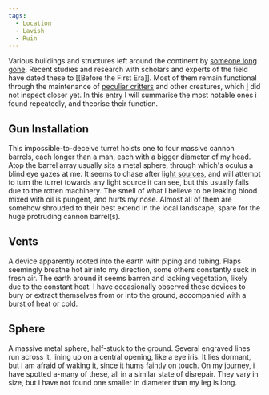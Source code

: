 ```yaml
---
tags:
  - Location
  - Lavish
  - Ruin
---
```

Various buildings and structures left around the continent by [someone long gone](The%20Lavish%20Empire.md). 
Recent studies and research with scholars and experts of the field have dated these to [[Before the First Era]]. 
Most of them remain functional through the maintenance of [peculiar critters](Pseudoneo) and other creatures, which [I](Kookie,%20Mage) did not inspect closer yet. 
In this entry I will summarise the most notable ones i found repeatedly, and theorise their function. 
## Gun Installation
This impossible-to-deceive turret hoists one to four massive cannon barrels, each longer than a man, each with a bigger diameter of my head. 
Atop the barrel array usually sits a metal sphere, through which's oculus a blind eye gazes at me.
It seems to chase after [light sources](Flare), and will attempt to turn the turret towards any light source it can see, but this usually fails due to the rotten machinery.
The smell of what I believe to be leaking blood mixed with oil is pungent, and hurts my nose. 
Almost all of them are somehow shrouded to their best extend in the local landscape, spare for the huge protruding cannon barrel(s).
## Vents
A device apparently rooted into the earth with piping and tubing. Flaps seemingly breathe hot air into my direction, some others constantly suck in fresh air. The earth around it seems barren and lacking vegetation, likely due to the constant heat. 
I have occasionally observed these devices to bury or extract themselves from or into the ground, accompanied with a burst of heat or cold. 
## Sphere
A massive metal sphere, half-stuck to the ground. Several engraved lines run across it, lining up on a central opening, like a eye iris. It lies dormant, but i am afraid of waking it, since it hums faintly on touch.
On my journey, i have spotted a-many of these, all in a similar state of disrepair. 
They vary in size, but i have not found one smaller in diameter than my leg is long. 